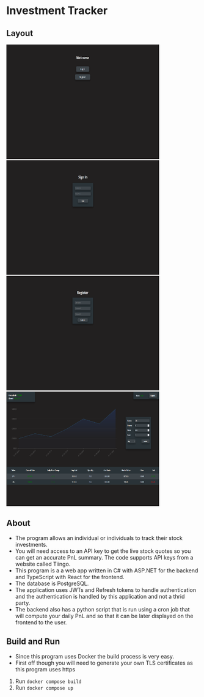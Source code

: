 # Investment Tracker

## Layout
<img src="./images/welcome.png" alt="Welcome" width="400" height="300">
<img src="./images/sign-in.png" alt="Sign In" width="400" height="300">
<img src="./images/register.png" alt="Register" width="400" height="300">
<img src="./images/portfolio.png" alt="Portfolio" width="400" height="300">


## About
- The program allows an individual or individuals to track their stock investments.
- You will need access to an API key to get the live stock quotes so you can get an accurate PnL summary. The code supports API keys from a website called Tiingo.
- This program is a a web app written in C# with ASP.NET for the backend and TypeScript with React for the frontend.
- The database is PostgreSQL.
- The application uses JWTs and Refresh tokens to handle authentication and the authentication is handled by this application and not a thrid party.
- The backend also has a python script that is run using a cron job that will compute your daily PnL and so that it can be later displayed on the frontend to the user.


## Build and Run
- Since this program uses Docker the build process is very easy.
- First off though you will need to generate your own TLS certificates as this program uses https
1. Run `docker compose build`
1. Run `docker compose up`
